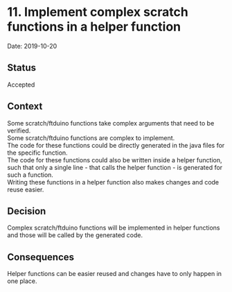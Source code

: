 # 11. Implement complex scratch functions in a helper function

Date: 2019-10-20

## Status

Accepted

## Context

Some scratch/ftduino functions take complex arguments that need to be verified.  
Some scratch/ftduino functions are complex to implement.  
The code for these functions could be directly generated in the java files for the specific function.  
The code for these functions could also be written inside a helper function, such that only a single line - that calls the helper function - is generated for such a function.  
Writing these functions in a helper function also makes changes and code reuse easier.  

## Decision

Complex scratch/ftduino functions will be implemented in helper functions and those will be called by the generated code.

## Consequences

Helper functions can be easier reused and changes have to only happen in one place.   
